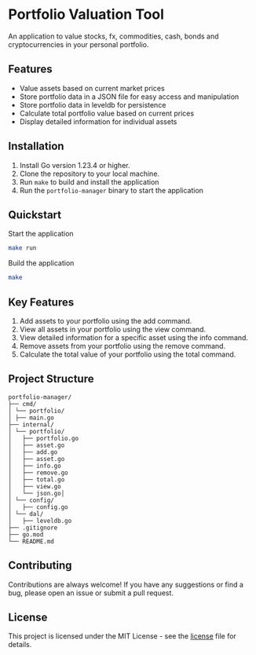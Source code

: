# Portfolio Valuation Tool

An application to value stocks, fx, commodities, cash, bonds and cryptocurrencies in your personal portfolio.

## Features

- Value assets based on current market prices
- Store portfolio data in a JSON file for easy access and manipulation
- Store portfolio data in leveldb for persistence
- Calculate total portfolio value based on current prices
- Display detailed information for individual assets

## Installation

1. Install Go version 1.23.4 or higher.
2. Clone the repository to your local machine.
3. Run `make` to build and install the application
4. Run the `portfolio-manager` binary to start the application

## Quickstart

Start the application

```sh
make run
```

Build the application

```sh
make
```

## Key Features

1. Add assets to your portfolio using the add command.
2. View all assets in your portfolio using the view command.
3. View detailed information for a specific asset using the info command.
4. Remove assets from your portfolio using the remove command.
5. Calculate the total value of your portfolio using the total command.

## Project Structure

```
portfolio-manager/
├── cmd/
│ └── portfolio/
│ ├── main.go
├── internal/
│ └── portfolio/
│   ├── portfolio.go
│   ├── asset.go
│   ├── add.go
│   ├── asset.go
│   ├── info.go
│   ├── remove.go
│   ├── total.go
│   ├── view.go
│   └── json.go│
│ └── config/
│   ├── config.go
│ └── dal/
│   ├── leveldb.go
├── .gitignore
├── go.mod
└── README.md
```

## Contributing

Contributions are always welcome! If you have any suggestions or find a bug, please open an issue or submit a pull request.

## License

This project is licensed under the MIT License - see the [license](./LICENSE) file for details.
